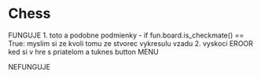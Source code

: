 # Chess
FUNGUJE
1.
toto a podobne podmienky - if fun.board.is_checkmate() == True:
myslim si ze kvoli tomu ze stvorec vykresulu vzadu
2.
vyskoci EROOR ked si v hre s priatelom a tuknes button MENU


NEFUNGUJE
